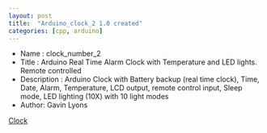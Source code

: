 ```yaml
---
layout: post
title:  "Arduino_clock_2 1.0 created"
categories: [cpp, arduino]
---
```



* Name : clock_number_2
* Title : Arduino Real Time Alarm Clock with Temperature and LED lights. Remote controlled
* Description : Arduino Clock with Battery backup (real time clock), Time, Date, Alarm, Temperature, LCD output, remote control input, Sleep mode, LED lighting (10X) with 10 light modes
* Author: Gavin Lyons


[Clock](https://github.com/gavinlyonsrepo/Arduino_Clock_2)
